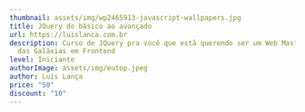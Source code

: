 ```yaml
---
thumbnail: assets/img/wp2465913-javascript-wallpapers.jpg
title: JQuery do básico ao avançado
url: https://luislanca.com.br
description: Curso de JQuery pra você que estã querendo ser um Web Master Pika
  das Galãxias em Frontend
level: Iniciante
authorImage: assets/img/eutop.jpeg
author: Luís Lança
price: "50"
discount: "10"
---
```


